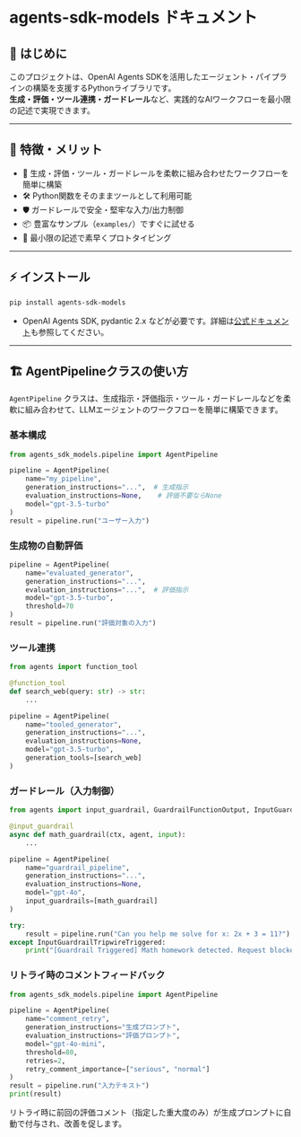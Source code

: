 # agents-sdk-models ドキュメント

## 🌟 はじめに

このプロジェクトは、OpenAI Agents SDKを活用したエージェント・パイプラインの構築を支援するPythonライブラリです。  
**生成・評価・ツール連携・ガードレール**など、実践的なAIワークフローを最小限の記述で実現できます。

---

## 🚀 特徴・メリット

- 🧩 生成・評価・ツール・ガードレールを柔軟に組み合わせたワークフローを簡単に構築
- 🛠️ Python関数をそのままツールとして利用可能
- 🛡️ ガードレールで安全・堅牢な入力/出力制御
- 📦 豊富なサンプル（`examples/`）ですぐに試せる
- 🚀 最小限の記述で素早くプロトタイピング

---

## ⚡ インストール

```bash
pip install agents-sdk-models
```
- OpenAI Agents SDK, pydantic 2.x などが必要です。詳細は[公式ドキュメント](https://openai.github.io/openai-agents-python/)も参照してください。

---

## 🏗️ AgentPipelineクラスの使い方

`AgentPipeline` クラスは、生成指示・評価指示・ツール・ガードレールなどを柔軟に組み合わせて、LLMエージェントのワークフローを簡単に構築できます。

### 基本構成
```python
from agents_sdk_models.pipeline import AgentPipeline

pipeline = AgentPipeline(
    name="my_pipeline",
    generation_instructions="...",  # 生成指示
    evaluation_instructions=None,    # 評価不要ならNone
    model="gpt-3.5-turbo"
)
result = pipeline.run("ユーザー入力")
```

### 生成物の自動評価
```python
pipeline = AgentPipeline(
    name="evaluated_generator",
    generation_instructions="...",
    evaluation_instructions="...",  # 評価指示
    model="gpt-3.5-turbo",
    threshold=70
)
result = pipeline.run("評価対象の入力")
```

### ツール連携
```python
from agents import function_tool

@function_tool
def search_web(query: str) -> str:
    ...

pipeline = AgentPipeline(
    name="tooled_generator",
    generation_instructions="...",
    evaluation_instructions=None,
    model="gpt-3.5-turbo",
    generation_tools=[search_web]
)
```

### ガードレール（入力制御）
```python
from agents import input_guardrail, GuardrailFunctionOutput, InputGuardrailTripwireTriggered

@input_guardrail
async def math_guardrail(ctx, agent, input):
    ...

pipeline = AgentPipeline(
    name="guardrail_pipeline",
    generation_instructions="...",
    evaluation_instructions=None,
    model="gpt-4o",
    input_guardrails=[math_guardrail]
)

try:
    result = pipeline.run("Can you help me solve for x: 2x + 3 = 11?")
except InputGuardrailTripwireTriggered:
    print("[Guardrail Triggered] Math homework detected. Request blocked.")
```

### リトライ時のコメントフィードバック
```python
from agents_sdk_models.pipeline import AgentPipeline

pipeline = AgentPipeline(
    name="comment_retry",
    generation_instructions="生成プロンプト",
    evaluation_instructions="評価プロンプト",
    model="gpt-4o-mini",
    threshold=80,
    retries=2,
    retry_comment_importance=["serious", "normal"]
)
result = pipeline.run("入力テキスト")
print(result)
```
リトライ時に前回の評価コメント（指定した重大度のみ）が生成プロンプトに自動で付与され、改善を促します。